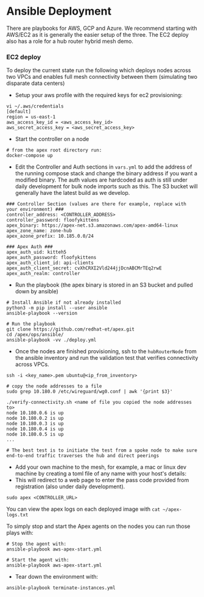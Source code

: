 
# Ansible Deployment

There are playbooks for AWS, GCP and Azure. We recommend starting with AWS/EC2 as it is generally the easier setup of the three. The EC2 deploy also has a role for a hub router hybrid mesh demo.

### EC2 deploy

To deploy the current state run the following which deploys nodes across two VPCs and enables full mesh connectivity between them (simulating two disparate data centers)

- Setup your aws profile with the required keys for ec2 provisioning:

```shell
vi ~/.aws/credentials
[default]
region = us-east-1
aws_access_key_id = <aws_access_key_id>
aws_secret_access_key = <aws_secret_access_key>
```

- Start the controller on a node

```shell
# from the apex root directory run:
docker-compose up
```

- Edit the Controller and Auth sections in `vars.yml` to add the address of the running compose stack and change the binary address if you want a modified binary. The auth values are hardcoded as auth is still under daily development for bulk node imports such as this. The S3 bucket will generally have the latest build as we develop.

```
### Controller Section (values are there for example, replace with your environment) ###
controller_address: <CONTROLLER_ADDRESS>
controller_password: floofykittens
apex_binary: https://apex-net.s3.amazonaws.com/apex-amd64-linux
apex_zone_name: zone-hub
apex_azone_prefix: 10.185.0.0/24

### Apex Auth ###
apex_auth_uid: kitteh5
apex_auth_password: floofykittens
apex_auth_client_id: api-clients
apex_auth_client_secret: cvXhCRXI2Vld244jjDcnABCMrTEq2rwE
apex_auth_realm: controller
```
- Run the playbook (the apex binary is stored in an S3 bucket and pulled down by ansible)

```shell
# Install Ansible if not already installed
python3 -m pip install --user ansible
ansible-playbook --version

# Run the playbook
git clone https://github.com/redhat-et/apex.git
cd /apex/ops/ansible/
ansible-playbook -vv ./deploy.yml 
```

- Once the nodes are finished provisioning, ssh to the `hubRouterNode` from the ansible inventory and run the validation test that verifies connectivity across VPCs.

```shell
ssh -i <key_name>.pem ubuntu@<ip_from_inventory>

# copy the node addresses to a file
sudo grep 10.180.0 /etc/wireguard/wg0.conf | awk '{print $3}'

./verify-connectivity.sh <name of file you copied the node addresses to>
node 10.180.0.6 is up
node 10.180.0.2 is up
node 10.180.0.3 is up
node 10.180.0.4 is up
node 10.180.0.5 is up
...

# The best test is to initiate the test from a spoke node to make sure end-to-end traffic traverses the hub and direct peerings
```

- Add your own machine to the mesh, for example, a mac or linux dev machine by creating a toml file of any name with your host's details:
- This will redirect to a web page to enter the pass code provided from registration (also under daily development).

```
sudo apex <CONTROLLER_URL>
```

You can view the apex logs on each deployed image with `cat ~/apex-logs.txt`

To simply stop and start the Apex agents on the nodes you can run those plays with:

```shell
# Stop the agent with:
ansible-playbook aws-apex-start.yml 

# Start the agent with:
ansible-playbook aws-apex-start.yml 
```

- Tear down the environment with:

```
ansible-playbook terminate-instances.yml
```
